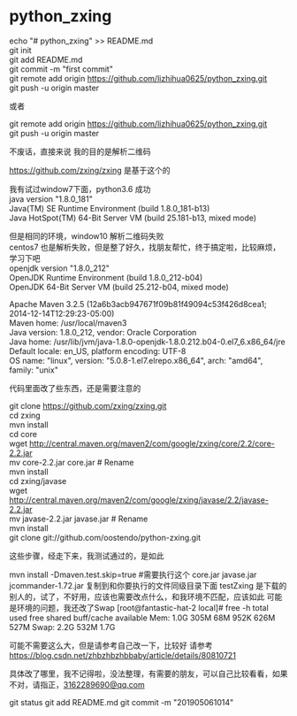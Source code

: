# python_zxing <br>
echo "# python_zxing" >> README.md <br>
git init <br>
git add README.md <br>
git commit -m "first commit" <br>
git remote add origin https://github.com/lizhihua0625/python_zxing.git <br>
git push -u origin master <br>

或者

git remote add origin https://github.com/lizhihua0625/python_zxing.git <br>
git push -u origin master <br>

不废话，直接来说 我的目的是解析二维码 <br>

https://github.com/zxing/zxing  是基于这个的 <br>

我有试过window7下面，python3.6 成功 <br>
java version "1.8.0_181" <br>
Java(TM) SE Runtime Environment (build 1.8.0_181-b13) <br>
Java HotSpot(TM) 64-Bit Server VM (build 25.181-b13, mixed mode) <br>

但是相同的环境，window10 解析二维码失败 <br>
centos7 也是解析失败，但是整了好久，找朋友帮忙，终于搞定啦，比较麻烦，学习下吧 <br>
openjdk version "1.8.0_212" <br>
OpenJDK Runtime Environment (build 1.8.0_212-b04) <br>
OpenJDK 64-Bit Server VM (build 25.212-b04, mixed mode) <br>

Apache Maven 3.2.5 (12a6b3acb947671f09b81f49094c53f426d8cea1; 2014-12-14T12:29:23-05:00) <br>
Maven home: /usr/local/maven3 <br>
Java version: 1.8.0_212, vendor: Oracle Corporation <br>
Java home: /usr/lib/jvm/java-1.8.0-openjdk-1.8.0.212.b04-0.el7_6.x86_64/jre <br>
Default locale: en_US, platform encoding: UTF-8 <br>
OS name: "linux", version: "5.0.8-1.el7.elrepo.x86_64", arch: "amd64", family: "unix" <br>

代码里面改了些东西，还是需要注意的 <br>

git clone https://github.com/zxing/zxing.git  <br>
cd zxing <br>
mvn install <br>
cd core <br>
wget http://central.maven.org/maven2/com/google/zxing/core/2.2/core-2.2.jar <br>
mv core-2.2.jar core.jar # Rename <br>
mvn install <br>
cd zxing/javase <br>
wget http://central.maven.org/maven2/com/google/zxing/javase/2.2/javase-2.2.jar <br>
mv javase-2.2.jar javase.jar # Rename <br>
mvn install <br>
git clone git://github.com/oostendo/python-zxing.git <br>

这些步骤，经走下来，我测试通过的，是如此

mvn install -Dmaven.test.skip=true   #需要执行这个
core.jar  javase.jar  jcommander-1.72.jar  复制到和你要执行的文件同级目录下面
testZxing  是下载的别人的，试了，不好用，应该也需要改点什么，和我环境不匹配，应该如此
可能是环境的问题，我还改了Swap
[root@fantastic-hat-2 local]# free -h
              total        used        free      shared  buff/cache   available
Mem:           1.0G        305M         68M        952K        626M        527M
Swap:          2.2G        532M        1.7G

可能不需要这么大，但是请参考自己改一下，比较好
请参考
https://blog.csdn.net/zhbzhbzhbbaby/article/details/80810721

具体改了哪里，我不记得啦，没法整理，有需要的朋友，可以自己比较看看，如果不对，请指正，3162289690@qq.com


git status
git add README.md
git commit -m "201905061014"


















